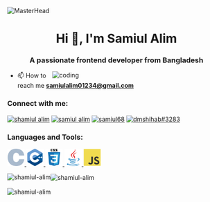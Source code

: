 ![MasterHead](https://upload.wikimedia.org/wikipedia/commons/7/7e/Knowledge_Is_Human_Homepage_Animated_Banner.gif)
<h1 align="center">Hi 👋, I'm Samiul Alim</h1>
<h3 align="center">A passionate frontend developer from Bangladesh</h3>
<img align="right" alt="coding" width="400" src="https://camo.githubusercontent.com/5a36f0e63a0aa687662aad485e707ea806cb364377b222adb9b8fa78c88bde47/68747470733a2f2f6d656469612e67697068792e636f6d2f6d656469612f4356744e6538346868594639752f67697068792e676966">

- 📫 How to reach me **samiulalim01234@gmail.com**

<h3 align="left">Connect with me:</h3>
<p align="left">
<a href="https://linkedin.com/in/shamiul alim" target="blank"><img align="center" src="https://raw.githubusercontent.com/rahuldkjain/github-profile-readme-generator/master/src/images/icons/Social/linked-in-alt.svg" alt="shamiul alim" height="30" width="40" /></a>
<a href="https://fb.com/samiul alim" target="blank"><img align="center" src="https://raw.githubusercontent.com/rahuldkjain/github-profile-readme-generator/master/src/images/icons/Social/facebook.svg" alt="samiul alim" height="30" width="40" /></a>
<a href="https://www.leetcode.com/samiul68" target="blank"><img align="center" src="https://raw.githubusercontent.com/rahuldkjain/github-profile-readme-generator/master/src/images/icons/Social/leet-code.svg" alt="samiul68" height="30" width="40" /></a>
<a href="https://discord.gg/dmshihab#3283" target="blank"><img align="center" src="https://raw.githubusercontent.com/rahuldkjain/github-profile-readme-generator/master/src/images/icons/Social/discord.svg" alt="dmshihab#3283" height="30" width="40" /></a>
</p>

<h3 align="left">Languages and Tools:</h3>
<p align="left"> <a href="https://www.cprogramming.com/" target="_blank" rel="noreferrer"> <img src="https://raw.githubusercontent.com/devicons/devicon/master/icons/c/c-original.svg" alt="c" width="40" height="40"/> </a> <a href="https://www.w3schools.com/cpp/" target="_blank" rel="noreferrer"> <img src="https://raw.githubusercontent.com/devicons/devicon/master/icons/cplusplus/cplusplus-original.svg" alt="cplusplus" width="40" height="40"/> </a> <a href="https://www.w3schools.com/css/" target="_blank" rel="noreferrer"> <img src="https://raw.githubusercontent.com/devicons/devicon/master/icons/css3/css3-original-wordmark.svg" alt="css3" width="40" height="40"/> </a> <a href="https://www.java.com" target="_blank" rel="noreferrer"> <img src="https://raw.githubusercontent.com/devicons/devicon/master/icons/java/java-original.svg" alt="java" width="40" height="40"/> </a> <a href="https://developer.mozilla.org/en-US/docs/Web/JavaScript" target="_blank" rel="noreferrer"> <img src="https://raw.githubusercontent.com/devicons/devicon/master/icons/javascript/javascript-original.svg" alt="javascript" width="40" height="40"/> </a> </p>

<p><img align="left" src="https://github-readme-stats.vercel.app/api/top-langs?username=shamiul-alim&show_icons=true&locale=en&layout=compact" alt="shamiul-alim" /></p>

<p><img align="center" src="https://github-readme-stats.vercel.app/api?username=shamiul-alim&show_icons=true&locale=en" alt="shamiul-alim" /></p>

<p><img align="center" src="https://github-readme-streak-stats.herokuapp.com/?user=shamiul-alim&" alt="shamiul-alim" /></p>

